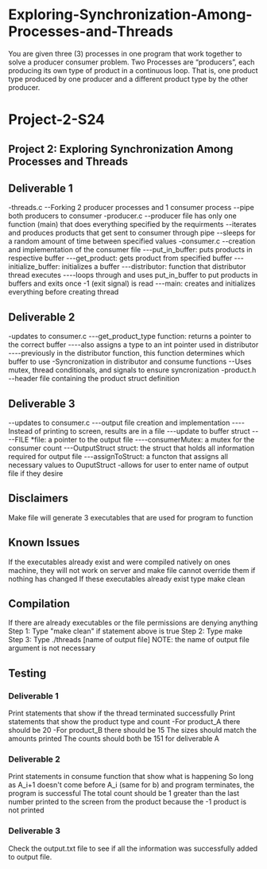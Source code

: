 # Exploring-Synchronization-Among-Processes-and-Threads
You are given three (3) processes in one program that work together to solve a producer  consumer problem. Two Processes are “producers”, each producing its own type of product in a  continuous loop. That is, one product type produced by one producer and a different product  type by the other producer.

# Project-2-S24
## Project 2: Exploring Synchronization Among Processes and Threads

## Deliverable 1
-threads.c
    --Forking 2 producer processes and 1 consumer process
    --pipe both producers to consumer
-producer.c
    --producer file has only one function (main) that does everything specified by the requirments
    --iterates and produces products that get sent to consumer through pipe
    --sleeps for a random amount of time between specified values
-consumer.c
    --creation and implementation of the consumer file
        ---put_in_buffer: puts products in respective buffer
        ---get_product: gets product from specified buffer
        ---initialize_buffer: initializes a buffer
        ---distributor: function that distributor thread executes
            ----loops through and uses put_in_buffer to put products in buffers and exits once -1 (exit signal) is read
        ---main: creates and initializes everything before creating thread
        
## Deliverable 2
-updates to consumer.c
    ---get_product_type function: returns a pointer to the correct buffer
        ----also assigns a type to an int pointer used in distributor
        ----previously in the distributor function, this function determines which buffer to use
-Syncronization in distributor and consume functions
    --Uses mutex, thread conditionals, and signals to ensure syncronization
-product.h
    --header file containing the product struct definition

## Deliverable 3
--updates to consumer.c
    ---output file creation and implementation
        ----Instead of printing to screen, results are in a file
    ---update to buffer struct
        ----FILE *file: a pointer to the output file
        ----consumerMutex: a mutex for the consumer count
    ---OutputStruct struct: the struct that holds all information required for output file
    ---assignToStruct: a functon that assigns all necessary values to OuputStruct
-allows for user to enter name of output file if they desire

## Disclaimers
Make file will generate 3 executables that are used for program to function

## Known Issues
If the executables already exist and were compiled natively on ones machine, they will not work on server 
and make file cannot override them if nothing has changed
If these executables already exist type make clean

## Compilation
If there are already executables or the file permissions are denying anything
Step 1: Type "make clean" if statement above is true
Step 2: Type make
Step 3: Type ./threads [name of output file]
NOTE: the name of output file argument is not necessary

## Testing

### Deliverable 1
Print statements that show if the thread terminated successfully
Print statements that show the product type and count
    -For product_A there should be 20
    -For product_B there should be 15
The sizes should match the amounts printed 
The counts should both be 151 for deliverable A

### Deliverable 2
Print statements in consume function that show what is happening
So long as A_i+1 doesn't come before A_i (same for b) and program terminates, the program is successful
The total count should be 1 greater than the last number printed to the screen from the product because the -1 product is not printed

### Deliverable 3
Check the output.txt file to see if all the information was successfully added to output file.
